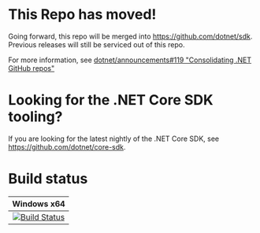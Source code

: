 # This Repo has moved!

Going forward, this repo will be merged into https://github.com/dotnet/sdk.  Previous releases will still be serviced out of this repo.

For more information, see [dotnet/announcements#119 "Consolidating .NET GitHub repos"](https://github.com/dotnet/announcements/issues/119)

# Looking for the .NET Core SDK tooling?

If you are looking for the latest nightly of the .NET Core SDK, see https://github.com/dotnet/core-sdk.

# Build status

|Windows x64|
|:------:|
|[![Build Status](https://dev.azure.com/dnceng/internal/_apis/build/status/224)](https://dev.azure.com/dnceng/internal/_build?definitionId=224)|